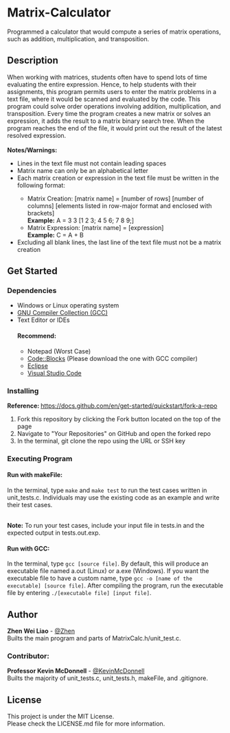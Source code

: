 # Matrix-Calculator
Programmed a calculator that would compute a series of matrix operations, such as addition, multiplication, and transposition.

<h2>Description</h2>
When working with matrices, students often have to spend lots of time evaluating the entire expression. Hence, to help students with their
assignments, this program permits users to enter the matrix problems in a text file, where it would be scanned and evaluated by the code. This program
could solve order operations involving addition, multiplication, and transposition. Every time the program creates a new matrix or solves an expression, 
it adds the result to a matrix binary search tree. When the program reaches the end of the file, it would print out the result of the latest resolved expression.
<br><br>
<b>Notes/Warnings:</b>
<ul>
    <li>Lines in the text file must not contain leading spaces</li>
    <li>Matrix name can only be an alphabetical letter</li>
    <li>Each matrix creation or expression in the text file must be written in the following format:</li>
    <ul>
        <li>Matrix Creation: [matrix name] = [number of rows] [number of columns] [elements listed in row-major format and enclosed with brackets]</li>
        <b>Example:</b> A = 3 3 [1 2 3; 4 5 6; 7 8 9;]
        <li>Matrix Expression: [matrix name] = [expression]</li>
        <b>Example:</b> C = A + B
    </ul>
    <li>Excluding all blank lines, the last line of the text file must not be a matrix creation</li>
</ul>


<h2>Get Started</h2>
<h3>Dependencies</h3>
<ul>
    <li>Windows or Linux operating system</li>
    <li><a href="https://www.scaler.com/topics/c/c-compiler-for-windows/">GNU Compiler Collection (GCC)</a></li>
    <li>Text Editor or IDEs</li>
    <h4>Recommend:</h4>
    <ul>
        <li>Notepad (Worst Case)</li>
        <li><a href="https://www.codeblocks.org/downloads/binaries/">Code::Blocks</a> (Please download the one with GCC compiler)</li>
        <li><a href="https://www.eclipse.org/downloads/">Eclipse</a></li>
        <li><a href="https://code.visualstudio.com/Download">Visual Studio Code</a></li>
    </ul>
</ul>

<h3>Installing</h3>
<strong>Reference: </strong><a href="https://docs.github.com/en/get-started/quickstart/fork-a-repo">https://docs.github.com/en/get-started/quickstart/fork-a-repo</a>
<ol>
    <li>Fork this repository by clicking the Fork button located on the top of the page</li>
    <li>Navigate to "Your Repositories" on GitHub and open the forked repo</li>
    <li>In the terminal, git clone the repo using the URL or SSH key</li>
</ol>

<h3>Executing Program</h3>
<h4>Run with makeFile: </h4>
In the terminal, type <code>make</code> and <code>make test</code> to run the test cases written in unit_tests.c. Individuals may use the existing code as an example and write their test cases.<br><br>

<b>Note:</b> To run your test cases, include your input file in tests.in and the expected output in tests.out.exp.


<h4>Run with GCC: </h4>
In the terminal, type <code>gcc [source file]</code>. By default, this will produce an executable file named a.out (Linux) or a.exe (Windows). If you want the executable file to have a custom name, type <code>gcc -o [name of the executable] [source file]</code>. After compiling the program, run the executable file by entering <code>./[executable file] [input file]</code>.

<h2>Author</h2>
<strong>Zhen Wei Liao</strong> - <a href="www.linkedin.com/in/zhenwei-liao-148baa273">@Zhen</a><br>
Builts the main program and parts of MatrixCalc.h/unit_test.c.

<h3>Contributor:</h3>
<strong>Professor Kevin McDonnell</strong> - <a href="https://www.cs.stonybrook.edu/people/faculty/KevinMcDonnell">@KevinMcDonnell</a><br>
Builts the majority of unit_tests.c, unit_tests.h, makeFile, and .gitignore.

<h2>License</h2>
This project is under the MIT License. <br>Please check the LICENSE.md file for more information.
